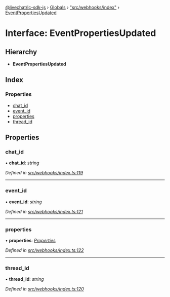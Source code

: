 [@livechat/lc-sdk-js](../README.md) › [Globals](../globals.md) › ["src/webhooks/index"](../modules/_src_webhooks_index_.md) › [EventPropertiesUpdated](_src_webhooks_index_.eventpropertiesupdated.md)

# Interface: EventPropertiesUpdated

## Hierarchy

* **EventPropertiesUpdated**

## Index

### Properties

* [chat_id](_src_webhooks_index_.eventpropertiesupdated.md#chat_id)
* [event_id](_src_webhooks_index_.eventpropertiesupdated.md#event_id)
* [properties](_src_webhooks_index_.eventpropertiesupdated.md#properties)
* [thread_id](_src_webhooks_index_.eventpropertiesupdated.md#thread_id)

## Properties

###  chat_id

• **chat_id**: *string*

*Defined in [src/webhooks/index.ts:119](https://github.com/livechat/lc-sdk-js/blob/21d7a55/src/webhooks/index.ts#L119)*

___

###  event_id

• **event_id**: *string*

*Defined in [src/webhooks/index.ts:121](https://github.com/livechat/lc-sdk-js/blob/21d7a55/src/webhooks/index.ts#L121)*

___

###  properties

• **properties**: *[Properties](_src_objects_index_.properties.md)*

*Defined in [src/webhooks/index.ts:122](https://github.com/livechat/lc-sdk-js/blob/21d7a55/src/webhooks/index.ts#L122)*

___

###  thread_id

• **thread_id**: *string*

*Defined in [src/webhooks/index.ts:120](https://github.com/livechat/lc-sdk-js/blob/21d7a55/src/webhooks/index.ts#L120)*
